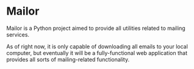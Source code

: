 # Mailor

Mailor is a Python project aimed to provide all utilities related to mailing services.

As of right now, it is only capable of downloading all emails to your local computer, but eventually it will be a fully-functional web application that provides all sorts of mailing-related functionality.